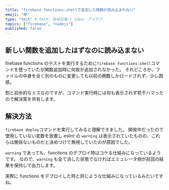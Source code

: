 ```yaml
---
title: "firebase functions:shellで追加した関数が読み込まれない"
emoji: "😎"
type: "tech" # tech: 技術記事 / idea: アイデア
topics: ["firebase", "nodejs"]
published: false
---
```


## 新しい関数を追加したはずなのに読み込まない

firebase functions のテストを実行するために`firebase functions:shell`コマンドを使っていたが関数追加時に何故か追加されなかった。
それどころか、ファイルの中身を全く別のものに変更しても以前の関数しかロードされず、少し困惑。

割と初歩的なミスなのですが、コマンド実行時には何も表示されず若干ハマったので解決策を共有します。

## 解決方法

`firebase deploy`コマンドを実行してみると理解できました。
開発中だったので使用していない変数を放置し eslint の `warning` は表示されていたものの、これらは関係ないものだと決めつけて無視していたのが原因でした。

`warning` であっても、functions のデプロイ時はコケる仕組みになっているようです。
なので、`warning` も全て消した状態でなければエミュレータ側が前回の結果を保持して出力します。

実際に functions をデプロイした時と同じような仕組みになっているみたいですね。

